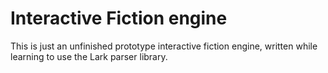 # Interactive Fiction engine

This is just an unfinished prototype interactive fiction engine,
written while learning to use the Lark parser library.
